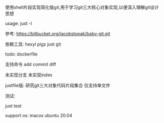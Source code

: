 使用shell片段实现简化版git,用于学习git三大核心对象实现,以便深入理解git设计思想

usage:
just -l

参考:
https://bitbucket.org/jacobstopak/baby-git.git

依赖工具:
hexyl
pigz
just
git

todo:
dockerfile

支持命令
add 
commit 
diff

未实现分支
未实现index

justfile版:
研究git三大对象代码片段集合
仅支持单文件

测试:

just test


support os:
macos
ubuntu 20.04


